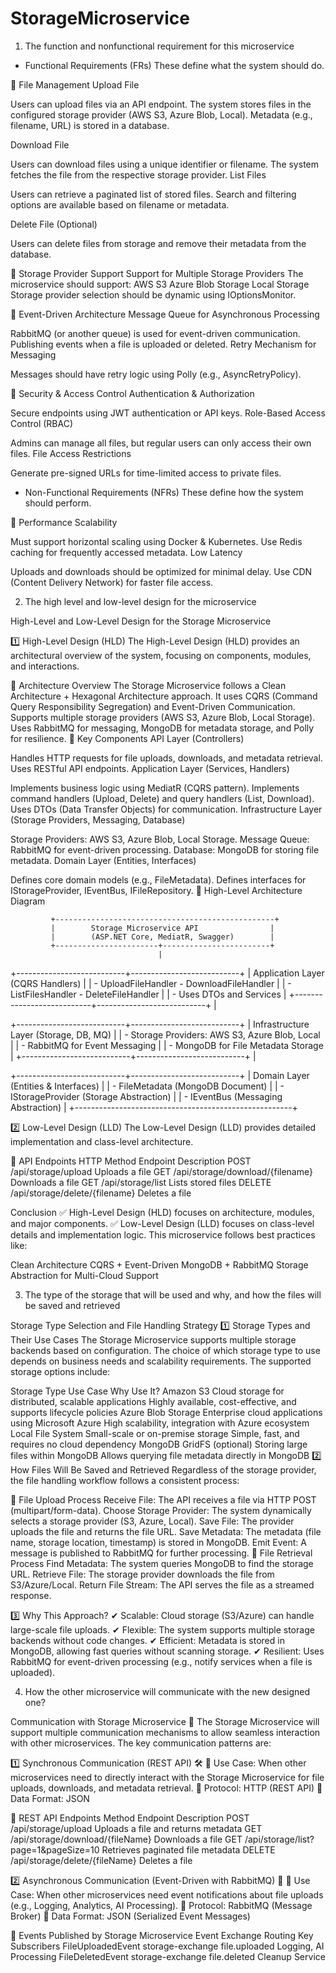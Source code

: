 # StorageMicroservice

1)	The function and nonfunctional requirement for this microservice
 - Functional Requirements (FRs)
These define what the system should do.

🔹 File Management
Upload File

Users can upload files via an API endpoint.
The system stores files in the configured storage provider (AWS S3, Azure Blob, Local).
Metadata (e.g., filename, URL) is stored in a database.

Download File

Users can download files using a unique identifier or filename.
The system fetches the file from the respective storage provider.
List Files

Users can retrieve a paginated list of stored files.
Search and filtering options are available based on filename or metadata.

Delete File (Optional)

Users can delete files from storage and remove their metadata from the database.

🔹 Storage Provider Support
Support for Multiple Storage Providers
The microservice should support:
AWS S3
Azure Blob Storage
Local Storage
Storage provider selection should be dynamic using IOptionsMonitor.

🔹 Event-Driven Architecture
Message Queue for Asynchronous Processing

RabbitMQ (or another queue) is used for event-driven communication.
Publishing events when a file is uploaded or deleted.
Retry Mechanism for Messaging

Messages should have retry logic using Polly (e.g., AsyncRetryPolicy).

🔹 Security & Access Control
Authentication & Authorization

Secure endpoints using JWT authentication or API keys.
Role-Based Access Control (RBAC)

Admins can manage all files, but regular users can only access their own files.
File Access Restrictions

Generate pre-signed URLs for time-limited access to private files.

- Non-Functional Requirements (NFRs)
These define how the system should perform.

🔹 Performance
Scalability

Must support horizontal scaling using Docker & Kubernetes.
Use Redis caching for frequently accessed metadata.
Low Latency

Uploads and downloads should be optimized for minimal delay.
Use CDN (Content Delivery Network) for faster file access.

2)	The high level and low-level design for the microservice

High-Level and Low-Level Design for the Storage Microservice

1️⃣ High-Level Design (HLD)
The High-Level Design (HLD) provides an architectural overview of the system, focusing on components, modules, and interactions.

🔹 Architecture Overview
The Storage Microservice follows a Clean Architecture + Hexagonal Architecture approach.
It uses CQRS (Command Query Responsibility Segregation) and Event-Driven Communication.
Supports multiple storage providers (AWS S3, Azure Blob, Local Storage).
Uses RabbitMQ for messaging, MongoDB for metadata storage, and Polly for resilience.
🔹 Key Components
API Layer (Controllers)

Handles HTTP requests for file uploads, downloads, and metadata retrieval.
Uses RESTful API endpoints.
Application Layer (Services, Handlers)

Implements business logic using MediatR (CQRS pattern).
Implements command handlers (Upload, Delete) and query handlers (List, Download).
Uses DTOs (Data Transfer Objects) for communication.
Infrastructure Layer (Storage Providers, Messaging, Database)

Storage Providers: AWS S3, Azure Blob, Local Storage.
Message Queue: RabbitMQ for event-driven processing.
Database: MongoDB for storing file metadata.
Domain Layer (Entities, Interfaces)

Defines core domain models (e.g., FileMetadata).
Defines interfaces for IStorageProvider, IEventBus, IFileRepository.
🔹 High-Level Architecture Diagram
 

             +-------------------------------------------------+
             |        Storage Microservice API                |
             |        (ASP.NET Core, MediatR, Swagger)        |
             +-----------------------+------------------------+
                                     |

  +---------------------------+---------------------------+
  |         Application Layer (CQRS Handlers)            |
  |  - UploadFileHandler       - DownloadFileHandler     |
  |  - ListFilesHandler        - DeleteFileHandler      |
  |  - Uses DTOs and Services                           |
  +---------------------------+---------------------------+
                                     |

  +---------------------------+---------------------------+
  |        Infrastructure Layer (Storage, DB, MQ)        |
  |  - Storage Providers: AWS S3, Azure Blob, Local      |
  |  - RabbitMQ for Event Messaging                     |
  |  - MongoDB for File Metadata Storage                |
  +---------------------------+---------------------------+
                                     |
                                     
  +---------------------------+---------------------------+
  |        Domain Layer (Entities & Interfaces)         |
  |  - FileMetadata (MongoDB Document)                  |
  |  - IStorageProvider (Storage Abstraction)           |
  |  - IEventBus (Messaging Abstraction)                |
  +------------------------------------------------------+

2️⃣ Low-Level Design (LLD)
The Low-Level Design (LLD) provides detailed implementation and class-level architecture.

🔹 API Endpoints
HTTP Method	Endpoint	Description
POST	/api/storage/upload	Uploads a file
GET	/api/storage/download/{filename}	Downloads a file
GET	/api/storage/list	Lists stored files
DELETE	/api/storage/delete/{filename}	Deletes a file

Conclusion
✅ High-Level Design (HLD) focuses on architecture, modules, and major components.
✅ Low-Level Design (LLD) focuses on class-level details and implementation logic.
This microservice follows best practices like:

Clean Architecture
CQRS + Event-Driven
MongoDB + RabbitMQ
Storage Abstraction for Multi-Cloud Support


3)	The type of the storage that will be used and why, and how the files will be saved and retrieved 

Storage Type Selection and File Handling Strategy
1️⃣ Storage Types and Their Use Cases
The Storage Microservice supports multiple storage backends based on configuration. The choice of which storage type to use depends on business needs and scalability requirements. The supported storage options include:

Storage Type	Use Case	Why Use It?
Amazon S3	Cloud storage for distributed, scalable applications	Highly available, cost-effective, and supports lifecycle policies
Azure Blob Storage	Enterprise cloud applications using Microsoft Azure	High scalability, integration with Azure ecosystem
Local File System	Small-scale or on-premise storage	Simple, fast, and requires no cloud dependency
MongoDB GridFS (optional)	Storing large files within MongoDB	Allows querying file metadata directly in MongoDB
2️⃣ How Files Will Be Saved and Retrieved
Regardless of the storage provider, the file handling workflow follows a consistent process:

📌 File Upload Process
Receive File: The API receives a file via HTTP POST (multipart/form-data).
Choose Storage Provider: The system dynamically selects a storage provider (S3, Azure, Local).
Save File: The provider uploads the file and returns the file URL.
Save Metadata: The metadata (file name, storage location, timestamp) is stored in MongoDB.
Emit Event: A message is published to RabbitMQ for further processing.
📌 File Retrieval Process
Find Metadata: The system queries MongoDB to find the storage URL.
Retrieve File: The storage provider downloads the file from S3/Azure/Local.
Return File Stream: The API serves the file as a streamed response.

3️⃣ Why This Approach?
✔ Scalable: Cloud storage (S3/Azure) can handle large-scale file uploads.
✔ Flexible: The system supports multiple storage backends without code changes.
✔ Efficient: Metadata is stored in MongoDB, allowing fast queries without scanning storage.
✔ Resilient: Uses RabbitMQ for event-driven processing (e.g., notify services when a file is uploaded).


4)	How the other microservice will communicate with the new designed one?


Communication with Storage Microservice 🚀
The Storage Microservice will support multiple communication mechanisms to allow seamless interaction with other microservices. The key communication patterns are:

1️⃣ Synchronous Communication (REST API) 🛠️
🔹 Use Case: When other microservices need to directly interact with the Storage Microservice for file uploads, downloads, and metadata retrieval.
🔹 Protocol: HTTP (REST API)
🔹 Data Format: JSON

📌 REST API Endpoints
Method	Endpoint	Description
POST	/api/storage/upload	Uploads a file and returns metadata
GET	/api/storage/download/{fileName}	Downloads a file
GET	/api/storage/list?page=1&pageSize=10	Retrieves paginated file metadata
DELETE	/api/storage/delete/{fileName}	Deletes a file

2️⃣ Asynchronous Communication (Event-Driven with RabbitMQ) 📨
🔹 Use Case: When other microservices need event notifications about file uploads (e.g., Logging, Analytics, AI Processing).
🔹 Protocol: RabbitMQ (Message Broker)
🔹 Data Format: JSON (Serialized Event Messages)

📌 Events Published by Storage Microservice
Event	Exchange	Routing Key	Subscribers
FileUploadedEvent	storage-exchange	file.uploaded	Logging, AI Processing
FileDeletedEvent	storage-exchange	file.deleted	Cleanup Service
